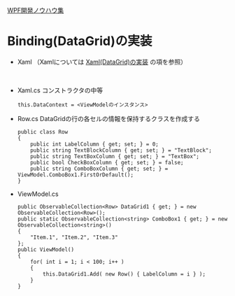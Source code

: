 [WPF開発ノウハウ集](../index.md)
# Binding(DataGrid)の実装

- Xaml
（Xamlについては [Xaml(DataGrid)の実装](../Xaml/DataGrid.md) の項を参照）
<br/>

- Xaml.cs
コンストラクタの中等
    ```
    this.DataContext = <ViewModelのインスタンス>
    ```

- Row.cs
    DataGridの行の各セルの情報を保持するクラスを作成する
    ```
    public class Row 
    {
        public int LabelColumn { get; set; } = 0;
        public string TextBlockColumn { get; set; } = "TextBlock";
        public string TextBoxColumn { get; set; } = "TextBox";
        public bool CheckBoxColumn { get; set; } = false;
        public string ComboBoxColumn { get; set; } = ViewModel.ComboBox1.FirstOrDefault();
    } 
    ```

- ViewModel.cs
    ```
    public ObservableCollection<Row> DataGrid1 { get; } = new ObservableCollection<Row>();
    public static ObservableCollection<string> ComboBox1 { get; } = new ObservableCollection<string>()
    {
        "Item.1", "Item.2", "Item.3"
    };
    public ViewModel()
    {
        for( int i = 1; i < 100; i++ )
        {
            this.DataGrid1.Add( new Row() { LabelColumn = i } );
        }        
    }
    ```
